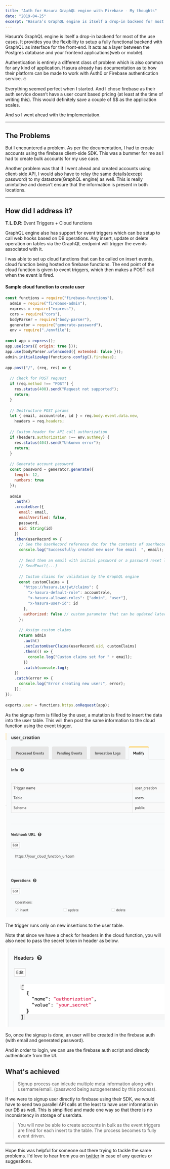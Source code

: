 ```yaml
---
title: "Auth for Hasura GraphQL engine with Firebase - My thoughts"
date: "2019-04-25"
excerpt: "Hasura’s GraphQL engine is itself a drop-in backend for most of the use cases. It provides you the flexibility to setup a fully functional backend with GraphQL as interface for the front-end. It acts as a layer between the Postgres database and your frontend applications(web or mobile)."
---
```


Hasura’s GraphQL engine is itself a drop-in backend for most of the use cases. It provides you the flexibility to setup a fully functional backend with GraphQL as interface for the front-end. It acts as a layer between the Postgres database and your frontend applications(web or mobile).

Authentication is entirely a different class of problem which is also common for any kind of application. Hasura already has documentation as to how their platform can be made to work with Auth0 or Firebase authentication service. 🔥

Everything seemed perfect when I started. And I chose firebase as their auth service doesn’t have a user count based pricing (at least at the time of writing this). This would definitely save a couple of $$ as the application scales.

And so I went ahead with the implementation.

---
## The Problems
But I encountered a problem. As per the documentation, I had to create accounts using the firebase client-side SDK. This was a bummer for me as I had to create bulk accounts for my use case.

Another problem was that if I went ahead and created accounts using client-side API, I would also have to relay the same details(except password) to my datastore(GraphQL engine) as well. This is really unintuitive and doesn’t ensure that the information is present in both locations.

---
## How did I address it?
**T.L.D.R**: Event Triggers + Cloud functions

GraphQL engine also has support for event triggers which can be setup to call web hooks based on DB operations. Any insert, update or delete operation on tables via the GraphQL endpoint will trigger the events associated with it.

I was able to set up cloud functions that can be called on insert events, cloud function being hosted on firebase functions. The end point of the cloud function is given to event triggers, which then makes a POST call when the event is fired.


#### Sample cloud function to create user

```js
const functions = require("firebase-functions"),
  admin = require("firebase-admin"),
  express = require("express"),
  cors = require("cors"),
  bodyParser = require("body-parser"),
  generator = require("generate-password"),
  env = require("./envfile");

const app = express();
app.use(cors({ origin: true }));
app.use(bodyParser.urlencoded({ extended: false }));
admin.initializeApp(functions.config().firebase);

app.post("/", (req, res) => {
  
  // Check for POST request
  if (req.method !== "POST") {
    res.status(400).send("Request not supported");
    return;
  }

  // Destructure POST params
  let { email, accountrole, id } = req.body.event.data.new,
    headers = req.headers;

  // Custom header for API call authorization
  if (headers.authorization !== env.authKey) {
    res.status(404).send("Unkonwn error");
    return;
  }

  // Generate account password
  const password = generator.generate({
    length: 12,
    numbers: true
  });

  admin
    .auth()
    .createUser({
      email: email,
      emailVerified: false,
      password,
      uid: String(id)
    })
    .then(userRecord => {
      // See the UserRecord reference doc for the contents of userRecord
      console.log("Successfully created new user foe email  ", email);

      // Send them an email with initial password or a password reset link
      // SendEmail(...)

      // Custom claims for validation by the GraphQL engine
      const customClaims = {
        "https://hasura.io/jwt/claims": {
          "x-hasura-default-role": accountrole,
          "x-hasura-allowed-roles": ["admin", "user"],
          "x-hasura-user-id": id
        },
        authorized: false // custom parameter that can be updated later
      };

      // Assign custom claims
      return admin
        .auth()
        .setCustomUserClaims(userRecord.uid, customClaims)
        .then(() => {
          console.log("Custom claims set for " + email);
        })
        .catch(console.log);
    })
    .catch(error => {
      console.log("Error creating new user:", error);
    });
});

exports.user = functions.https.onRequest(app);
```

As the signup form is filled by the user, a mutation is fired to insert the data into the user table. This will then post the same information to the cloud function using the event trigger.

![Event Trigger](./event_trigger.png)

The trigger runs only on new insertions to the user table.

Note that since we have a check for headers in the cloud function, you will also need to pass the secret token in header as below.

![POST authorization](./event_authorization.png)

So, once the signup is done, an user will be created in the firebase auth (with email and generated password).

And in order to login, we can use the firebase auth script and directly authenticate from the UI.

## What's achieved

> Signup process can inlcude multiple meta information along with username/email. (password being autogenerated by this process).

If we were to signup user directly to firebase using their SDK, we would have to send two parallel API calls at the least to have user information in our DB as well. This is simplified and made one way so that there is no inconsistency in storage of userdata.

> You will now be able to create accounts in bulk as the event triggers are fired for each insert to the table. The process becomes to fully event driven.

---

Hope this was helpful for someone out there trying to tackle the same problems. I'd love to hear from you on [twitter](https://twitter.com/intent/tweet?url=https%3A%2F%2Fapvarun.com%2Ffirebase-graphql-engine-auth/&&text=@apvarun%20&original_referer=) in case of any queries or suggestions.

